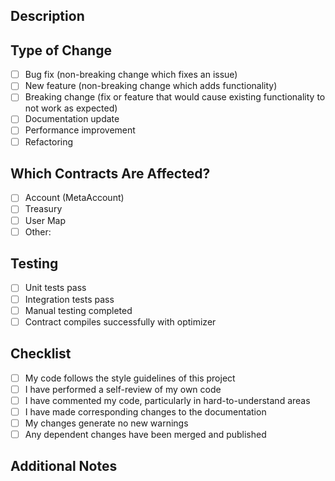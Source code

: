 ## Description
<!-- Provide a brief description of the changes in this PR -->

## Type of Change
<!-- Mark the relevant option with an "x" -->
- [ ] Bug fix (non-breaking change which fixes an issue)
- [ ] New feature (non-breaking change which adds functionality)
- [ ] Breaking change (fix or feature that would cause existing functionality to not work as expected)
- [ ] Documentation update
- [ ] Performance improvement
- [ ] Refactoring

## Which Contracts Are Affected?
<!-- List the contracts that are modified in this PR -->
- [ ] Account (MetaAccount)
- [ ] Treasury
- [ ] User Map
- [ ] Other: 

## Testing
<!-- Describe the tests you ran to verify your changes -->
- [ ] Unit tests pass
- [ ] Integration tests pass
- [ ] Manual testing completed
- [ ] Contract compiles successfully with optimizer

## Checklist
- [ ] My code follows the style guidelines of this project
- [ ] I have performed a self-review of my own code
- [ ] I have commented my code, particularly in hard-to-understand areas
- [ ] I have made corresponding changes to the documentation
- [ ] My changes generate no new warnings
- [ ] Any dependent changes have been merged and published

## Additional Notes
<!-- Add any additional context about the PR here -->